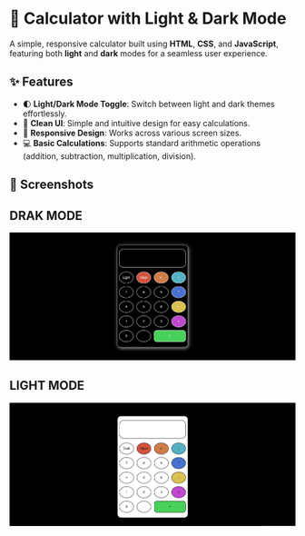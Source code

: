 # 🧮 Calculator with Light & Dark Mode

A simple, responsive calculator built using **HTML**, **CSS**, and **JavaScript**, featuring both **light** and **dark** modes for a seamless user experience.

## ✨ Features

- 🌓 **Light/Dark Mode Toggle**: Switch between light and dark themes effortlessly.
- 🎨 **Clean UI**: Simple and intuitive design for easy calculations.
- 📱 **Responsive Design**: Works across various screen sizes.
- 💻 **Basic Calculations**: Supports standard arithmetic operations (addition, subtraction, multiplication, division).

## 📸 Screenshots

## DRAK MODE
 ![Dark Modecalculator Screenshot](screenshoots/DarkMode.png)

## LIGHT MODE
 ![Dark Modecalculator Screenshot](screenshoots/LightMode.png)



